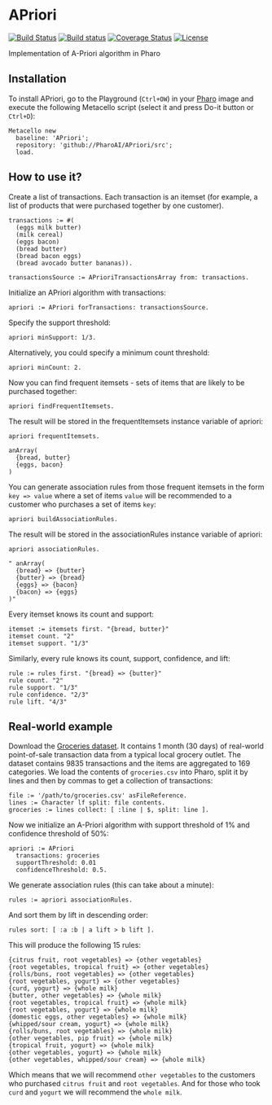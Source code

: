 # APriori

[![Build Status](https://travis-ci.org/pharo-ai/APriori.svg?branch=master)](https://travis-ci.org/pharo-ai/APriori)
[![Build status](https://ci.appveyor.com/api/projects/status/sv73cg1r07or14jk?svg=true)](https://ci.appveyor.com/project/olekscode/apriori-op2rk)
[![Coverage Status](https://coveralls.io/repos/github/pharo-ai/APriori/badge.svg?branch=master)](https://coveralls.io/github/pharo-ai/APriori?branch=master)
[![License](https://img.shields.io/badge/license-MIT-blue.svg)](https://raw.githubusercontent.com/pharo-ai/APriori/master/LICENSE)

Implementation of A-Priori algorithm in Pharo

## Installation
To install APriori, go to the Playground (`Ctrl+OW`) in your [Pharo](https://pharo.org/) image and execute the following Metacello script (select it and press Do-it button or `Ctrl+D`):

```smalltalk
Metacello new
  baseline: 'APriori';
  repository: 'github://PharoAI/APriori/src';
  load.
```

## How to use it?

Create a list of transactions. Each transaction is an itemset (for example, a list of products that were purchased together by one customer).

```Smalltalk
transactions := #( 
  (eggs milk butter)
  (milk cereal)
  (eggs bacon)
  (bread butter)
  (bread bacon eggs)
  (bread avocado butter bananas)).
  
transactionsSource := APrioriTransactionsArray from: transactions.
```

Initialize an APriori algorithm with transactions:

```Smalltalk
apriori := APriori forTransactions: transactionsSource.
```

Specify the support threshold:

```Smalltalk
apriori minSupport: 1/3.
```

Alternatively, you could specify a minimum count threshold:

```Smalltalk
apriori minCount: 2.
```

Now you can find frequent itemsets - sets of items that are likely to be purchased together:

```Smalltalk
apriori findFrequentItemsets.
```

The result will be stored in the frequentItemsets instance variable of apriori:

```Smalltalk
apriori frequentItemsets.

anArray(
  {bread, butter}
  {eggs, bacon}
)
```

You can generate association rules from those frequent itemsets in the form `key => value` where a set of items `value` will be recommended to a customer who purchases a set of items `key`:

```Smalltalk
apriori buildAssociationRules.
```

The result will be stored in the associationRules instance variable of apriori:

```Smalltalk
apriori associationRules.

" anArray(
  {bread} => {butter}
  {butter} => {bread}
  {eggs} => {bacon}
  {bacon} => {eggs}
)"
```

Every itemset knows its count and support:

```Smalltalk
itemset := itemsets first. "{bread, butter}"
itemset count. "2"
itemset support. "1/3"
```

Similarly, every rule knows its count, support, confidence, and lift:

```Smalltalk
rule := rules first. "{bread} => {butter}"
rule count. "2"
rule support. "1/3"
rule confidence. "2/3"
rule lift. "4/3"
```

## Real-world example

Download the [Groceries dataset](https://github.com/stedy/Machine-Learning-with-R-datasets/blob/master/groceries.csv). It contains 1 month (30 days) of real-world point-of-sale transaction data from a typical local grocery outlet. The dataset contains 9835 transactions and the items are aggregated to 169 categories. We load the contents of `groceries.csv` into Pharo, split it by lines and then by commas to get a collection of transactions:

```Smalltalk
file := '/path/to/groceries.csv' asFileReference.
lines := Character lf split: file contents.
groceries := lines collect: [ :line | $, split: line ].
```

Now we initialize an A-Priori algorithm with support threshold of 1% and confidence threshold of 50%:

```Smalltalk
apriori := APriori
  transactions: groceries
  supportThreshold: 0.01
  confidenceThreshold: 0.5.
```

We generate association rules (this can take about a minute):

```Smalltalk
rules := apriori associationRules.
```

And sort them by lift in descending order:

```Smalltalk
rules sort: [ :a :b | a lift > b lift ].
```

This will produce the following 15 rules:

```
{citrus fruit, root vegetables} => {other vegetables}
{root vegetables, tropical fruit} => {other vegetables}
{rolls/buns, root vegetables} => {other vegetables}
{root vegetables, yogurt} => {other vegetables}
{curd, yogurt} => {whole milk}
{butter, other vegetables} => {whole milk}
{root vegetables, tropical fruit} => {whole milk}
{root vegetables, yogurt} => {whole milk}
{domestic eggs, other vegetables} => {whole milk}
{whipped/sour cream, yogurt} => {whole milk}
{rolls/buns, root vegetables} => {whole milk}
{other vegetables, pip fruit} => {whole milk}
{tropical fruit, yogurt} => {whole milk}
{other vegetables, yogurt} => {whole milk}
{other vegetables, whipped/sour cream} => {whole milk}
```

Which means that we will recommend `other vegetables` to the customers who purchased `citrus fruit` and `root vegetables`. And for those who took `curd` and `yogurt` we will recommend the `whole milk`.
